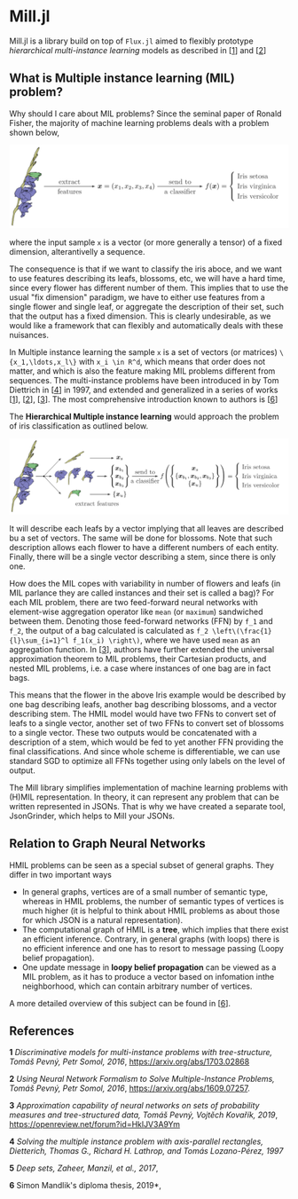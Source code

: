 # Mill.jl
 Mill.jl is a library build on top of `Flux.jl` aimed to flexibly prototype *hierarchical multi-instance learning* models as described in [[1](#cit1)] and  [[2](#cit2)]

## What is Multiple instance learning (MIL) problem?

Why should I care about MIL problems?
Since the seminal paper of Ronald Fisher, the majority of machine learning problems deals with a problem shown below, 

![mnist_preview](assets/iris.svg)

where the input sample ``x`` is a vector (or more generally a tensor) of a fixed dimension, alterantivelly a sequence. 

The consequence is that if we want to classify the iris aboce, and we want to use features describing its leafs, blossoms, etc, we will have a hard time, since every flower has different number of them. This implies that to use the usual "fix dimension" paradigm, we have to either use features from a single flower and single leaf, or aggregate the description of their set, such that the output has a fixed dimension. This is clearly undesirable, as we would like a framework that can flexibly and automatically deals with these nuisances. 


In Multiple instance learning the sample ``x`` is a set of vectors (or matrices) ``\{x_1,\ldots,x_l\}`` with ``x_i \in R^d``, which means that order does not matter, and which is also the feature making MIL problems different from sequences. The multi-instance problems have been introduced in by Tom Diettrich in [[4](#cit4)] in 1997, and extended and generalized in a series of works [[1](#cit1)], [[2](#cit2)], [[3](#cit3)]. The most comprehensive introduction known to authors is [[6](#cit6)]

The **Hierarchical Multiple instance learning** would approach the problem of iris classification as outlined below.

![mnist_preview](assets/iris2.svg)

It will describe each leafs by a vector implying that all leaves are described bu a set of vectors. The same will be done for blossoms. Note that such description allows each flower to have a different numbers of each entity. Finally, there will be a single vector describing a stem, since there is only one.

How does the MIL copes with variability in number of flowers and leafs (in MIL parlance they are called instances and their set is called a bag)? For each MIL problem, there are two feed-forward neural networks with element-wise aggregation operator like `mean` (or `maximum`) sandwiched between them. Denoting those feed-forward networks (FFN) by  ``f_1``  and ``f_2``, the output of a bag calculated is calculated as ``f_2 \left\(\frac{1}{l}\sum_{i=1}^l f_1(x_i) \right\)``, where we have used `mean` as an aggregation function. In [[3](#cit3)], authors have further extended the universal approximation theorem to MIL problems, their Cartesian products, and nested  MIL problems, i.e. a case where instances of one bag are in fact bags. 

This means that the flower in the above Iris example would be described by one bag describing leafs, another bag describing blossoms, and a vector describing stem. The HMIL model would have two FFNs to convert set of leafs to a single vector, another set of two FFNs to convert set of blossoms to a single vector. These two outputs would be concatenated with a description of a stem, which would be fed to yet another FFN providing the final classifications. And since whole scheme is differentiable, we can use standard SGD to optimize all FFNs together using only labels on the level of output.

The Mill library simplifies implementation of machine learning problems with (H)MIL representation. In theory, it can represent any problem that can be written represented in JSONs. That is why we have created a separate tool, JsonGrinder, which helps to Mill your JSONs.


## Relation to Graph Neural Networks
HMIL problems can be seen as a special subset of general graphs. They differ in two important ways
* In general graphs, vertices are of a small number of semantic type, whereas in HMIL problems, the number of semantic types of vertices is much higher (it is helpful to think about HMIL problems as about those for which JSON is a natural representation).
* The computational graph of HMIL is a **tree**, which implies that there exist an efficient inference. Contrary, in general graphs (with loops) there is no efficient inference and one has to resort to message passing (Loopy belief propagation).
* One update message in **loopy belief propagation** can be viewed as a MIL problem, as it has to produce a vector based on infomation inthe neighborhood, which can contain arbitrary number of vertices.

A more detailed overview of this subject can be found in [[6](#cit6)].


## References
 <a name="cit1"><b>1</b></a> *Discriminative models for multi-instance problems with tree-structure, Tomáš Pevný, Petr Somol, 2016*, https://arxiv.org/abs/1703.02868
 
 <a name="cit2"><b>2</b></a> *Using Neural Network Formalism to Solve Multiple-Instance Problems, Tomáš Pevný, Petr Somol, 2016*, https://arxiv.org/abs/1609.07257. 
 
 <a name="cit3"><b>3</b></a> *Approximation capability of neural networks on sets of probability measures and tree-structured data, Tomáš Pevný, Vojtěch Kovařík, 2019*, https://openreview.net/forum?id=HklJV3A9Ym
 
 <a name="cit4"><b>4</b></a> *Solving the multiple instance problem with axis-parallel rectangles, Dietterich, Thomas G., Richard H. Lathrop, and Tomás Lozano-Pérez, 1997*

 <a name="cit5"><b>5</b></a> *Deep sets, Zaheer, Manzil, et al., 2017*,

 <a name="cit6"><b>6</b></a> Simon Mandlik's diploma thesis, 2019*,

